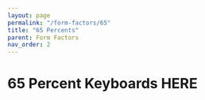 ```yaml
---
layout: page
permalink: "/form-factors/65"
title: "65 Percents"
parent: Form Factors
nav_order: 2
---
```

# 65 Percent Keyboards HERE
